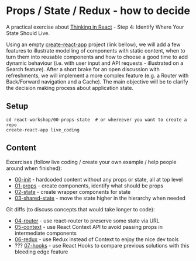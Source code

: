# Props / State / Redux - how to decide

A practical exercise about [Thinking in React](https://reactjs.org/docs/thinking-in-react.html#step-4-identify-where-your-state-should-live) - Step 4: Identify Where Your State Should Live.

Using an empty [create-react-app]( https://github.com/facebook/create-react-app) project (link bellow), we will add a few features to illustrate modelling of components with static content, when to turn them into reusable components and how to choose a good time to add dynamic behaviour (i.e. with user input and API requests - illustrated on a Search feature). After a short brake for an open discussion with refreshments, we will implement a more complex feature (e.g. a Router with Back/Forward navigation and a Cache). The main objective will be to clarify the decision making process about application state.

## Setup

```
cd react-workshop/00-props-state  # or whereever you want to create a repo
create-react-app live_coding
```

## Content

Excercises (follow live coding / create your own example / help people around when finished):

* [00-init](search-example) - hardcoded content without any props or state, all at top level
* [01-props](01-props) - create components, identify what should be props
* [02-state](02-state) - create wrapper components for state
* [03-shared-state](03-intermediate-components) - move the state higher in the hierarchy when needed

Git diffs (to discuss concepts that would take longer to code):

* [04-router](04-router) - use react-router to preserve some state via URL
* [05-context](05-context) - use React Context API to avoid passing props in intermediate components
* [06-redux](06-redux) - use Redux instead of Context to enjoy the nice dev tools
* ??? [07-hooks](07-hooks) - use React Hooks to compare previous solutions with this bleeding edge feature
